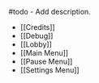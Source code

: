 #todo - Add description.

- [[Credits]]
- [[Debug]]
- [[Lobby]]
- [[Main Menu]]
- [[Pause Menu]]
- [[Settings Menu]]